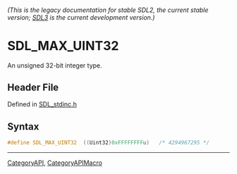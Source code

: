 ###### (This is the legacy documentation for stable SDL2, the current stable version; [SDL3](https://wiki.libsdl.org/SDL3/) is the current development version.)
# SDL_MAX_UINT32

An unsigned 32-bit integer type.

## Header File

Defined in [SDL_stdinc.h](https://github.com/libsdl-org/SDL/blob/SDL2/include/SDL_stdinc.h)

## Syntax

```c
#define SDL_MAX_UINT32  ((Uint32)0xFFFFFFFFu)   /* 4294967295 */
```

----
[CategoryAPI](CategoryAPI), [CategoryAPIMacro](CategoryAPIMacro)


